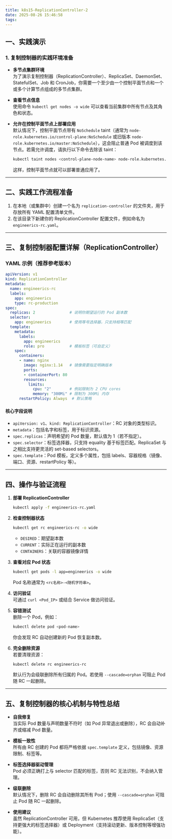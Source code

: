 ```yaml
---
title: k8s15-ReplicationController-2
date: 2025-08-26 15:46:58
tags:
---
```


## 一、实践演示

### 1. 复制控制器的实践环境准备

- **多节点集群环境**  
  为了演示复制控制器（ReplicationController）、ReplicaSet、DaemonSet、StatefulSet、Job 和 CronJob，你需要一个至少由一个控制平面节点和一个或多个计算节点组成的多节点集群。

- **查看节点信息**  
  使用命令 `kubectl get nodes -o wide` 可以查看当前集群中所有节点及其角色和状态。

- **允许在控制平面节点上部署应用**  
  默认情况下，控制平面节点带有 `NoSchedule` taint（通常为 `node-role.kubernetes.io/control-plane:NoSchedule` 或旧版本 `node-role.kubernetes.io/master:NoSchedule`），这会阻止普通 Pod 被调度到该节点。若需允许调度，请执行以下命令去除该 taint：
  ```bash
  kubectl taint nodes <control-plane-node-name> node-role.kubernetes.io/control-plane:NoSchedule-
  ```
  这样，控制平面节点就可以部署普通应用了。

---

## 二、实践工作流程准备

1. 在本地（或集群中）创建一个名为 `replication-controller` 的文件夹，用于存放所有 YAML 配置清单文件。  
2. 在该目录下新建你的 ReplicationController 配置文件，例如命名为 `engineerics-rc.yaml`。

---

## 三、复制控制器配置详解（ReplicationController）

### YAML 示例（推荐参考版本）
```yaml
apiVersion: v1
kind: ReplicationController
metadata:
  name: engineerics-rc
  labels:
    app: engineerics
    type: rc-production
spec:
  replicas: 2               # 说明你期望运行的 Pod 副本数
  selector:
    app: engineerics        # 使用等号选择器，只支持相等匹配
  template:
    metadata:
      labels:
        app: engineerics
        role: pro           # 模板标签（可自定义）
    spec:
      containers:
      - name: nginx
        image: nginx:1.14   # 镜像需要指定明确版本
        ports:
        - containerPort: 80
        resources:
          limits:
            cpu: "2"        # 例如限制为 2 CPU cores
            memory: "300Mi" # 限制为 300Mi 内存
      restartPolicy: Always  # 默认策略
```

#### 核心字段说明

- `apiVersion: v1`、`kind: ReplicationController`：RC 对象的类型标识。  
- `metadata`：包括名字和标签，用于标识资源。  
- `spec.replicas`：声明希望的 Pod 数量，默认值为 1（若不指定）。  
- `spec.selector`：标签选择器，只支持 equality 基于标签匹配。ReplicaSet 与之相比支持更灵活的 set-based selectors。  
- `spec.template`：Pod 模板，定义多个属性，包括 labels、容器规格（镜像、端口、资源、restartPolicy 等）。

---

## 四、操作与验证流程

1. **部署 ReplicationController**  
   ```bash
   kubectl apply -f engineerics-rc.yaml
   ```

2. **检查控制器状态**  
   ```bash
   kubectl get rc engineerics-rc -o wide
   ```  
   - `DESIRED`：期望副本数  
   - `CURRENT`：实际正在运行的副本数  
   - `CONTAINERS`：关联的容器镜像详情

3. **查看对应 Pod 状态**  
   ```bash
   kubectl get pods -l app=engineerics -o wide
   ```  
   Pod 名称通常为 `<rc名称>-<随机字符串>`。

4. **访问验证**  
   可通过 `curl <Pod_IP>` 或结合 Service 做访问验证。

5. **容错测试**  
   删除一个 Pod，例如：  
   ```bash
   kubectl delete pod <pod-name>
   ```  
   你会发现 RC 自动创建新的 Pod 恢复副本数。

6. **完全删除资源**  
   若要清理资源：  
   ```bash
   kubectl delete rc engineerics-rc
   ```  
   默认行为会级联删除所有归属的 Pod。若使用 `--cascade=orphan` 可阻止 Pod 随 RC 一起删除。

---

## 五、复制控制器的核心机制与特性总结

- **自我修复**  
  当实际 Pod 数量与声明数量不符时（如 Pod 异常退出或删除），RC 会自动补齐或缩减 Pod 数量。

- **模板一致性**  
  所有由 RC 创建的 Pod 都将严格依据 `spec.template` 定义，包括镜像、资源限制、标签等。

- **标签选择器驱动管理**  
  Pod 必须正确打上与 selector 匹配的标签，否则 RC 无法识别，不会纳入管理。

- **级联删除**  
  默认情况下，删除 RC 会自动删除其所有 Pod；使用 `--cascade=orphan` 可阻止 Pod 随 RC 一起删除。

- **使用建议**  
  虽然 ReplicationController 可用，但 Kubernetes 推荐使用 ReplicaSet（支持更强大的标签选择器）或 Deployment（支持滚动更新、版本控制等增强功能）。

